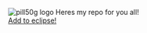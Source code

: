 ![pill50g logo](https://koutsie.l1nux.fun/Pill50g/pill.png)
Heres my repo for you all!<br>
[Add to eclipse!](https://eclipseemu.me/play/?q=repo&url=https://koutsie.l1nux.fun/repo/repo.json)
